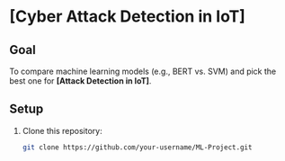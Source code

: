 # **[Cyber Attack Detection in IoT]**  

## **Goal**  
To compare machine learning models (e.g., BERT vs. SVM) and pick the best one for **[Attack Detection in IoT]**.  

## **Setup**  
1. Clone this repository:  
   ```bash
   git clone https://github.com/your-username/ML-Project.git
